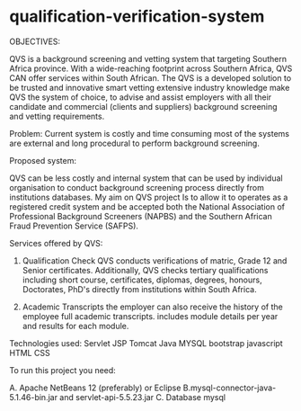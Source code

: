 # qualification-verification-system


OBJECTIVES:

QVS is a background screening and vetting system that targeting Southern Africa province. With a wide-reaching footprint across Southern Africa, QVS CAN offer services within South African. The QVS is a developed solution to be trusted and innovative smart vetting  extensive industry knowledge make QVS the system of choice, to advise and assist employers with all their candidate and commercial (clients and suppliers) background screening and vetting requirements.

Problem:
Current system is costly and time consuming most of the systems are external and long procedural to perform background screening.


Proposed system:

QVS can be less costly and internal system that can be used by individual organisation to conduct background screening process directly from institutions databases.
My aim on QVS project Is to allow it to operates as a registered credit system and be accepted both the National Association of Professional Background Screeners (NAPBS) and the Southern African Fraud Prevention Service (SAFPS).




Services offered by QVS:

1. Qualification Check
QVS conducts verifications of matric, Grade 12 and Senior certificates. Additionally, QVS checks tertiary qualifications including short course, certificates, diplomas, degrees, honours, Doctorates, PhD's directly from institutions within South Africa.

2. Academic Transcripts
the employer can also receive the history of the employee full academic transcripts. includes module details per year and results for each module.

Technologies used:
Servlet
JSP
Tomcat
Java
MYSQL
bootstrap
javascript
HTML
CSS

To run this project you need:

A. Apache NetBeans 12 (preferably) or Eclipse
B.mysql-connector-java-5.1.46-bin.jar and servlet-api-5.5.23.jar
C. Database mysql









